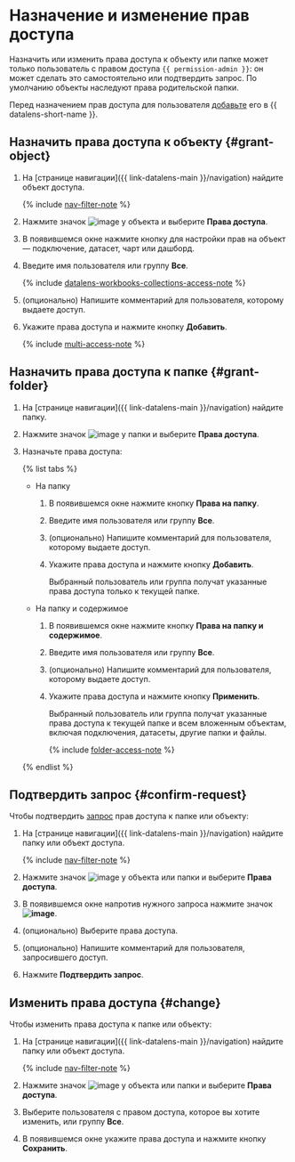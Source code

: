 # Назначение и изменение прав доступа

Назначить или изменить права доступа к объекту или папке может только пользователь с правом доступа `{{ permission-admin }}`: он может сделать это самостоятельно или подтвердить запрос. По умолчанию объекты наследуют права родительской папки.

Перед назначением прав доступа для пользователя [добавьте](../../security/add-new-user.md) его в {{ datalens-short-name }}.

## Назначить права доступа к объекту {#grant-object}

1. На [странице навигации]({{ link-datalens-main }}/navigation) найдите объект доступа.

   {% include [nav-filter-note](../../../_includes/datalens/datalens-nav-filter-note.md) %}

1. Нажмите значок ![image](../../../_assets/console-icons/ellipsis.svg) у объекта и выберите **Права доступа**.
1. В появившемся окне нажмите кнопку для настройки прав на объект — подключение, датасет, чарт или дашборд.
1. Введите имя пользователя или группу **Все**.


   {% include [datalens-workbooks-collections-access-note](../../../_includes/datalens/operations/datalens-workbooks-collections-access-note.md) %}
   

1. (опционально) Напишите комментарий для пользователя, которому выдаете доступ.
1. Укажите права доступа и нажмите кнопку **Добавить**.

   {% include [multi-access-note](../../../_includes/datalens/datalens-multi-access-note.md) %}

## Назначить права доступа к папке {#grant-folder}

1. На [странице навигации]({{ link-datalens-main }}/navigation) найдите папку.
1. Нажмите значок ![image](../../../_assets/console-icons/ellipsis.svg) у папки и выберите **Права доступа**.
1. Назначьте права доступа:

   {% list tabs %}

   - На папку

     1. В появившемся окне нажмите кнопку **Права на папку**.
     1. Введите имя пользователя или группу **Все**.
     1. (опционально) Напишите комментарий для пользователя, которому выдаете доступ.
     1. Укажите права доступа и нажмите кнопку **Добавить**.

        Выбранный пользователь или группа получат указанные права доступа только к текущей папке.

   - На папку и содержимое

     1. В появившемся окне нажмите кнопку **Права на папку и содержимое**.
     1. Введите имя пользователя или группу **Все**.
     1. (опционально) Напишите комментарий для пользователя, которому выдаете доступ.
     1. Укажите права доступа и нажмите кнопку **Применить**.

        Выбранный пользователь или группа получат указанные права доступа к текущей папке и всем вложенным объектам, включая подключения, датасеты, другие папки и файлы.

        {% include [folder-access-note](../../../_includes/datalens/datalens-folder-access-note.md) %}

   {% endlist %}

## Подтвердить запрос {#confirm-request}

Чтобы подтвердить [запрос](request.md) прав доступа к папке или объекту:

1. На [странице навигации]({{ link-datalens-main }}/navigation) найдите папку или объект доступа.

   {% include [nav-filter-note](../../../_includes/datalens/datalens-nav-filter-note.md) %}

1. Нажмите значок ![image](../../../_assets/console-icons/ellipsis.svg) у объекта или папки и выберите **Права доступа**.
1. В появившемся окне напротив нужного запроса нажмите значок **![image](../../../_assets/console-icons/check.svg)**.
1. (опционально) Выберите права доступа.
1. (опционально) Напишите комментарий для пользователя, запросившего доступ.
1. Нажмите **Подтвердить запрос**.

## Изменить права доступа {#change}

Чтобы изменить права доступа к папке или объекту:

1. На [странице навигации]({{ link-datalens-main }}/navigation) найдите папку или объект доступа.

   {% include [nav-filter-note](../../../_includes/datalens/datalens-nav-filter-note.md) %}

1. Нажмите значок ![image](../../../_assets/console-icons/ellipsis.svg) у объекта или папки и выберите **Права доступа**.
1. Выберите пользователя с правом доступа, которое вы хотите изменить, или группу **Все**.
1. В появившемся окне укажите права доступа и нажмите кнопку **Сохранить**.
